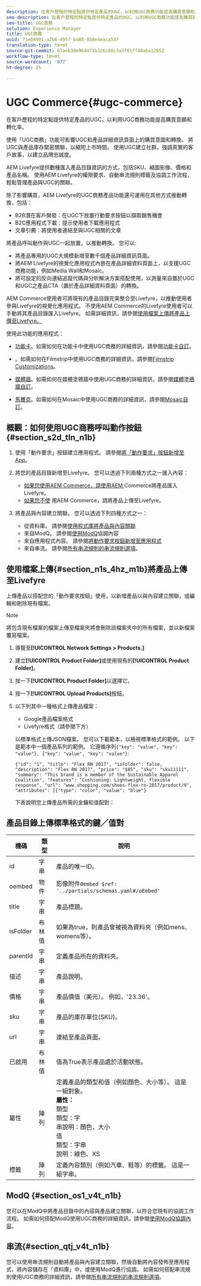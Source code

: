 ```yaml
---
description: 在客戶歷程的特定點提供特定產品的UGC，以利用UGC商務功能提高購買意願和轉化率。
seo-description: 在客戶歷程的特定點提供特定產品的UGC，以利用UGC商務功能提高購買意願和轉化率。
seo-title: UGC商務
solution: Experience Manager
title: UGC商務
uuid: 71e64901-a2b6-4957-ba88-058e4eaca537
translation-type: tm+mt
source-git-commit: 67aeb3de964473b326c88c3a3f81ff48a6a12652
workflow-type: tm+mt
source-wordcount: '877'
ht-degree: 2%

---
```



# UGC Commerce{#ugc-commerce}

在客戶歷程的特定點提供特定產品的UGC，以利用UGC商務功能提高購買意願和轉化率。

使用「UGC商務」功能可影響UGC和產品詳細資訊頁面上的購買意圖和轉換。 將UGC與產品庫存緊密關聯，以縮短上市時間。 使用UGC建立社群，強調真實的客戶故事，以建立品牌忠誠度。

AEM Livefyre提供數種匯入產品目錄資訊的方式，包括SKU、縮圖影像、價格和產品名稱。 使用AEM Livefyre的權限要求、自動串流規則標籤及協調工作流程，輕鬆管理產品與UGC的關聯。

除了影響購買，AEM Livefyre的UGC商務產品功能還可運用在其他方式推動轉換，包括：

* B2B潛在客戶開發：在UGC下放置行動要求按鈕以擷取銷售機會
* B2C應用程式下載：提示使用者下載應用程式
* 文章引薦：將使用者連結至與UGC相關的文章

將產品呼叫動作與UGC一起放置，以推動轉換。 您可以:

* 將產品專用的UGC大規模新增至數千個產品詳細資訊頁面。
* 將AEM Livefyre的視覺化應用程式內嵌在產品詳細資料頁面上，以支援UGC商務功能，例如Media Wall和Mosaic。
* 將可設定的反向連結追蹤代碼與分析解決方案搭配使用，以測量來自置於UGC和UGC之產品CTA（置於產品詳細資料頁面）的轉換。

AEM Commerce使用者可將現有的產品目錄完美整合至Livefyre，以推動使用者參與Livefyre的視覺化應用程式。 不使用AEM Commerce的Livefyre使用者可以手動將其產品目錄匯入Livefyre。 如需詳細資訊，請參閱[使用檔案上傳將產品上傳至Livefyre。](/help/using/c-features-livefyre/c-ugc-commerce.md)

使用此功能的應用程式：

* [功能卡](../c-about-apps/c-feature-card-app/c-feature-card-app.md#c_feature_card_app)。如需如何在功能卡中使用UGC商務的詳細資訊，請參閱[功能卡自訂](../c-about-apps/c-feature-card-app/c-feature-card-app.md#section_uds_gzm_5y)。

* [](../c-about-apps/c-filmstrip-app/c-filmstrip-app.md#concept_jpc_n2j_jbb)。如需如何在Filmstrip中使用UGC商務的詳細資訊，請參閱[Filmstrip Customizations](../c-about-apps/c-filmstrip-app/c-filmstrip-customizations.md#c_filmstrip_customizations)。

* [媒體牆](../c-about-apps/c-media-wall-app/c-media-wall-app.md#c_media_wall_app)。如需如何在媒體塗鴉牆中使用UGC商務的詳細資訊，請參閱[媒體塗鴉牆自訂](../c-about-apps/c-media-wall-app/r-media-wall-customizations.md#r_media_wall_customizations)。

* [馬賽克](../c-about-apps/c-mosaic-app/c-mosaic-app.md#c_mosaic_app)。如需如何在Mosaic中使用UGC商務的詳細資訊，請參閱[Mosaic自訂](../c-about-apps/c-mosaic-app/c-mosaic-customizations.md#c_mosaic_customizations)。

## 概觀：如何使用UGC商務呼叫動作按鈕{#section_s2d_tln_n1b}

1. 使用「動作要求」按鈕建立應用程式。 請參閱[將「動作要求」按鈕新增至App](/help/using/c-features-livefyre/c-call-to-action-button.md#task_36190DD1C8204C7793CB7EEA379C2155)。
1. 將您的產品目錄新增至Livefyre。 您可以透過下列兩種方式之一匯入內容：

   * [如果您使用AEM Commerce，請使用AEM ](https://helpx.adobe.com/experience-manager/6-4/sites/administering/using/livefyre.html) Commerce將產品匯入Livefyre。
   * [如果您不使](/help/using/c-features-livefyre/c-ugc-commerce.md) 用AEM Commerce，請將產品上傳至Livefyre。

1. 將產品與內容建立關聯。 您可以透過下列四種方式之一：

   * 從資料庫。 請參閱[使用程式庫將產品與內容關聯](../c-library/t-associate-products-with-content-using-the-library.md#t_associate_products_with_content_using_the_library)
   * 來自ModQ。 請參閱[使用ModQ](/help/using/c-features-livefyre/c-about-moderation/c-modq.md)協調內容
   * 來自應用程式內容。 請參閱[將動作要求按鈕新增至應用程式](/help/using/c-features-livefyre/c-call-to-action-button.md)
   * 來自串流。 請參閱[所有串流規則的串流規則選項](../c-streams/c-stream-rule-options-for-all-stream-rules.md#c_stream_rule_options_for_all_stream_rules)。

## 使用檔案上傳{#section_n1s_4hz_m1b}將產品上傳至Livefyre

上傳產品以搭配您的「動作要求按鈕」使用，以新增產品以與內容建立關聯，或編輯和刪除現有檔案。

>[!NOTE]
>
>將包含現有檔案的檔案上傳至檔案夾將會刪除該檔案夾中的所有檔案，並以新檔案覆寫檔案。

1. 導覽至&#x200B;**[!UICONTROL Network Settings > Products.]**
1. 建立&#x200B;**[!UICONTROL Product Folder]**&#x200B;或使用現有的&#x200B;**[!UICONTROL Product Folder]**。

1. 按一下&#x200B;**[!UICONTROL Product Folder]**&#x200B;以選擇它。
1. 按一下&#x200B;**[!UICONTROL Upload Products]**&#x200B;按鈕。
1. 以下列其中一種格式上傳產品檔案：

   * Google產品檔案格式
   * Livefyre格式（請參閱下方）

   以標準格式上傳JSON檔案。 您可以下載範本，以檢視標準格式的範例。 以下是範本中一個產品系列的範例。 它遵循序列`{"key": "value", "key": "value"}, {"key": "value", "key": "value"}`:

   ```
   {"id": "1", "title": "Flex RN 2017", "isFolder": false, "description": "Flex RN 2017", "price": "$85", "sku": "sku11111", "summary": "This brand is a member of the Sustainable Apparel Coalition", "features": "Cushioning: Lightweight, flexible response", "url": "www.shopping.com/shoes-flex-rn-2017/product/9", "attributes": [{"type": "color", "value": "blue"}
   ```

   下表說明您上傳產品所需的金鑰和值配對：

## 產品目錄上傳標準格式的鍵／值對

| 機碼 | 類型 | 說明 |
|--- |--- |--- |
| id | 字串 | 產品的唯一ID。 |
| oembed | 物件 | 影像附件`0embed $ref: '../partials/schemas.yaml#/oEmbed'` |
| title | 字串 | 產品標題。 |
| isFolder | 布林值 | 如果為true，則產品會被視為資料夾（例如mens、womens等）。 |
| parentId | 字串 | 定義產品所在的資料夾。 |
| 描述 | 字串 | 產品說明。 |
| 價格 | 字串 | 產品價值（美元）。 例如，&#39;23.36&#39;。 |
| sku | 字串 | 產品的庫存單位(SKU)。 |
| url | 字串 | 連結至產品頁面。 |
| 已啟用 | 布林值 | 值為True表示產品處於活動狀態。 |
| 屬性 | 陣列 | 定義產品的類型和值（例如顏色、大小等）。 這是一組對象。</br>**屬性：** </br>類型 </br>類型：字</br>串說明：顏色，大小 </br>值 </br>類型：字串 </br>說明：綠色、XS |
| 標籤 | 陣列 | 定義內容類別（例如汽車、鞋等）的標籤。 這是一組字串。 |

## ModQ {#section_os1_v4t_n1b}

您可以在ModQ中將產品目錄中的內容與產品建立關聯，以符合您現有的協調工作流程。 如需如何搭配ModQ使用UGC商務的詳細資訊，請參閱[使用ModQ協調內容](/help/using/c-features-livefyre/c-about-moderation/c-moderate-content-using-app-content.md)。

## 串流{#section_qtj_v4t_n1b}

您可以使用串流規則自動將產品與內容建立關聯，然後自動將內容發佈至應用程式、將內容儲存在「資料庫」中，或使用ModQ進行協調。 如需如何搭配串流規則使用UGC商務的詳細資訊，請參閱[所有串流規則的串流規則選項](../c-streams/c-stream-rule-options-for-all-stream-rules.md#c_stream_rule_options_for_all_stream_rules)。
